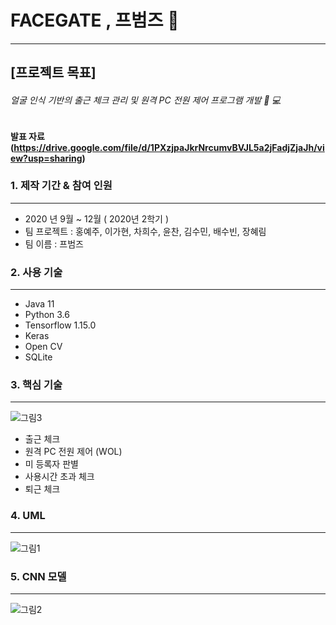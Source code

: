 # FACEGATE , 프범즈 :tiger: 
--------
## [프로젝트 목표]
###### _얼굴 인식 기반의 출근 체크 관리 및 원격 PC 전원 제어 프로그램 개발_ :bust_in_silhouette: :computer:

#### 발표 자료 (https://drive.google.com/file/d/1PXzjpaJkrNrcumvBVJL5a2jFadjZjaJh/view?usp=sharing)


### 1. 제작 기간 & 참여 인원
--------
- 2020 년 9월  ~ 12월  ( 2020년 2학기 )
- 팀 프로젝트 : 홍예주, 이가현, 차희수, 윤찬, 김수민, 배수빈, 장혜림
- 팀 이름 : 프범즈 


### 2. 사용 기술
-----
- Java 11
- Python 3.6
- Tensorflow 1.15.0
- Keras 
- Open CV
- SQLite

### 3. 핵심 기술
------
![그림3](https://user-images.githubusercontent.com/33275130/114150822-70e21000-9957-11eb-9ca0-f7d1190aead0.png)
- 출근 체크
- 원격 PC 전원 제어 (WOL)
- 미 등록자 판별
- 사용시간 초과 체크 
- 퇴근 체크 


### 4. UML
-------
![그림1](https://user-images.githubusercontent.com/33275130/114150834-763f5a80-9957-11eb-8da3-a2fb30a5e3a5.png)


### 5. CNN 모델
------
![그림2](https://user-images.githubusercontent.com/33275130/114150681-4bed9d00-9957-11eb-96ad-b54eb69fcfea.png)
